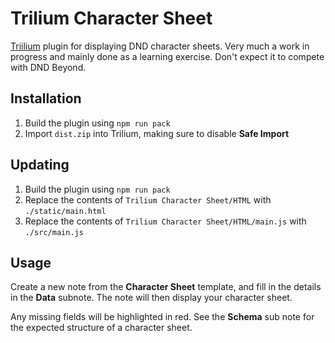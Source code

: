 # Trilium Character Sheet

[Triilium](https://github.com/TriliumNext/Notes/) plugin for displaying DND character sheets.
Very much a work in progress and mainly done as a learning exercise. Don't expect it to compete
with DND Beyond.

## Installation

1. Build the plugin using `npm run pack`
2. Import `dist.zip` into Trilium, making sure to disable **Safe Import**

## Updating

1. Build the plugin using `npm run pack`
2. Replace the contents of `Trilium Character Sheet/HTML` with `./static/main.html`
3. Replace the contents of `Trilium Character Sheet/HTML/main.js` with `./src/main.js`

## Usage

Create a new note from the **Character Sheet** template, and fill in the details in the **Data**
subnote. The note will then display your character sheet.

Any missing fields will be highlighted in red. See the **Schema** sub note for the expected
structure of a character sheet.
